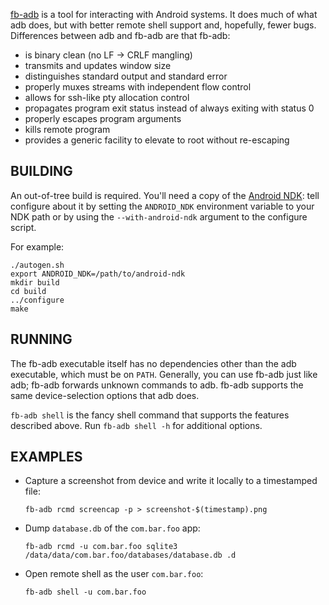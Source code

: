 [fb-adb](https://github.com/facebook/fb-adb) is a tool for interacting
with Android systems. It does much of what adb does, but with better
remote shell support and, hopefully, fewer bugs. Differences between
adb and fb-adb are that fb-adb:

  * is binary clean (no LF -> CRLF mangling)
  * transmits and updates window size
  * distinguishes standard output and standard error
  * properly muxes streams with independent flow control
  * allows for ssh-like pty allocation control
  * propagates program exit status instead of always exiting
    with status 0
  * properly escapes program arguments
  * kills remote program
  * provides a generic facility to elevate to root without re-escaping

BUILDING
--------

An out-of-tree build is required.  You'll need a copy of the
[Android NDK](https://developer.android.com/tools/sdk/ndk/index.html):
tell configure about it by setting the `ANDROID_NDK` environment
variable to your NDK path or by using the `--with-android-ndk` argument
to the configure script.

For example:
````
./autogen.sh
export ANDROID_NDK=/path/to/android-ndk
mkdir build
cd build
../configure
make
````

RUNNING
-------

The fb-adb executable itself has no dependencies other than the adb
executable, which must be on `PATH`.  Generally, you can use fb-adb just
like adb; fb-adb forwards unknown commands to adb. fb-adb supports
the same device-selection options that adb does.

`fb-adb shell` is the fancy shell command that supports the features
described above.  Run `fb-adb shell -h` for additional options.

EXAMPLES
--------

* Capture a screenshot from device and write it locally to a timestamped file:

    `fb-adb rcmd screencap -p > screenshot-$(timestamp).png`

* Dump `database.db` of the `com.bar.foo` app:

    `fb-adb rcmd -u com.bar.foo sqlite3 /data/data/com.bar.foo/databases/database.db .d`

* Open remote shell as the user `com.bar.foo`:

    `fb-adb shell -u com.bar.foo`

